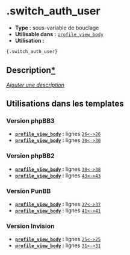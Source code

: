# .switch_auth_user
* __Type :__ sous-variable de bouclage
* __Utilisable dans :__ [`profile_view_body`](../tpl/profile_view_body.md#readme)
* __Utilisation :__

```html
{.switch_auth_user}
```

## Description[*](https://fa-tvars.appspot.com/var/.switch_auth_user)
[*Ajouter une description*](https://fa-tvars.appspot.com/var/.switch_auth_user)

## Utilisations dans les templates

### Version phpBB3
* __[`profile_view_body`](../tpl/profile_view_body.md#readme) :__ lignes [`26`](../src/prosilver/profile_view_body.tpl#L26)[`<->`](../src/prosilver/profile_view_body.tpl#L26-L26)[`26`](../src/prosilver/profile_view_body.tpl#L26)
* __[`profile_view_body`](../tpl/profile_view_body.md#readme) :__ lignes [`30`](../src/prosilver/profile_view_body.tpl#L30)[`<->`](../src/prosilver/profile_view_body.tpl#L30-L30)[`30`](../src/prosilver/profile_view_body.tpl#L30)

### Version phpBB2
* __[`profile_view_body`](../tpl/profile_view_body.md#readme) :__ lignes [`38`](../src/subsilver/profile_view_body.tpl#L38)[`<->`](../src/subsilver/profile_view_body.tpl#L38-L38)[`38`](../src/subsilver/profile_view_body.tpl#L38)
* __[`profile_view_body`](../tpl/profile_view_body.md#readme) :__ lignes [`43`](../src/subsilver/profile_view_body.tpl#L43)[`<->`](../src/subsilver/profile_view_body.tpl#L43-L43)[`43`](../src/subsilver/profile_view_body.tpl#L43)

### Version PunBB
* __[`profile_view_body`](../tpl/profile_view_body.md#readme) :__ lignes [`37`](../src/punbb/profile_view_body.tpl#L37)[`<->`](../src/punbb/profile_view_body.tpl#L37-L37)[`37`](../src/punbb/profile_view_body.tpl#L37)
* __[`profile_view_body`](../tpl/profile_view_body.md#readme) :__ lignes [`41`](../src/punbb/profile_view_body.tpl#L41)[`<->`](../src/punbb/profile_view_body.tpl#L41-L41)[`41`](../src/punbb/profile_view_body.tpl#L41)

### Version Invision
* __[`profile_view_body`](../tpl/profile_view_body.md#readme) :__ lignes [`25`](../src/invision/profile_view_body.tpl#L25)[`<->`](../src/invision/profile_view_body.tpl#L25-L25)[`25`](../src/invision/profile_view_body.tpl#L25)
* __[`profile_view_body`](../tpl/profile_view_body.md#readme) :__ lignes [`31`](../src/invision/profile_view_body.tpl#L31)[`<->`](../src/invision/profile_view_body.tpl#L31-L31)[`31`](../src/invision/profile_view_body.tpl#L31)

